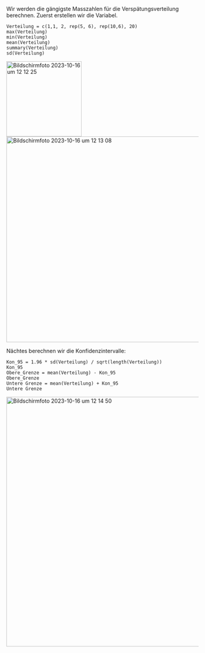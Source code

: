 Wir werden die gängigste Masszahlen für die Verspätungsverteilung berechnen.
Zuerst erstellen wir die Variabel.

```
Verteilung = c(1,1, 2, rep(5, 6), rep(10,6), 20)
max(Verteilung)
min(Verteilung)
mean(Verteilung)
summary(Verteilung)
sd(Verteilung)
```
<img width="197" alt="Bildschirmfoto 2023-10-16 um 12 12 25" src="https://github.com/tbilgin/DataScienceCourse/assets/26571015/dda7426b-4602-42aa-9393-a35bab39fe74">
<img width="539" alt="Bildschirmfoto 2023-10-16 um 12 13 08" src="https://github.com/tbilgin/DataScienceCourse/assets/26571015/1f9db83b-3bd9-4e5d-ab24-63b6a86b98f8">

Nächtes berechnen wir die Konfidenzintervalle:
```
Kon_95 = 1.96 * sd(Verteilung) / sqrt(length(Verteilung))
Kon_95
Obere_Grenze = mean(Verteilung) - Kon_95
Obere_Grenze
Untere Grenze = mean(Verteilung) + Kon_95
Untere Grenze
```
<img width="654" alt="Bildschirmfoto 2023-10-16 um 12 14 50" src="https://github.com/tbilgin/DataScienceCourse/assets/26571015/ac733e58-b14c-4637-9e49-db34ff9457fe">






